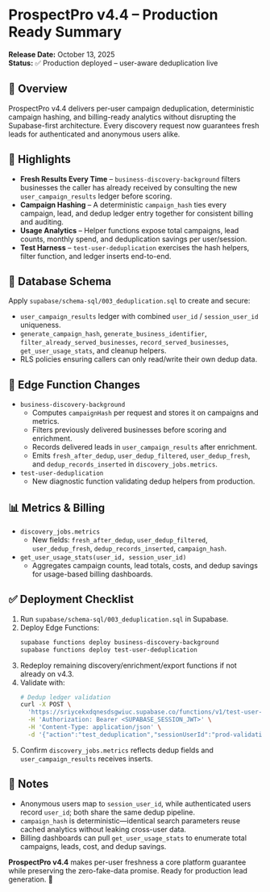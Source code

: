 # ProspectPro v4.4 – Production Ready Summary

**Release Date:** October 13, 2025  
**Status:** ✅ Production deployed – user-aware deduplication live

## 🎯 Overview

ProspectPro v4.4 delivers per-user campaign deduplication, deterministic campaign hashing, and billing-ready analytics without disrupting the Supabase-first architecture. Every discovery request now guarantees fresh leads for authenticated and anonymous users alike.

## 🚀 Highlights

- **Fresh Results Every Time** – `business-discovery-background` filters businesses the caller has already received by consulting the new `user_campaign_results` ledger before scoring.
- **Campaign Hashing** – A deterministic `campaign_hash` ties every campaign, lead, and dedup ledger entry together for consistent billing and auditing.
- **Usage Analytics** – Helper functions expose total campaigns, lead counts, monthly spend, and deduplication savings per user/session.
- **Test Harness** – `test-user-deduplication` exercises the hash helpers, filter function, and ledger inserts end-to-end.

## 🧱 Database Schema

Apply `supabase/schema-sql/003_deduplication.sql` to create and secure:

- `user_campaign_results` ledger with combined `user_id` / `session_user_id` uniqueness.
- `generate_campaign_hash`, `generate_business_identifier`, `filter_already_served_businesses`, `record_served_businesses`, `get_user_usage_stats`, and cleanup helpers.
- RLS policies ensuring callers can only read/write their own dedup data.

## 🔧 Edge Function Changes

- `business-discovery-background`
  - Computes `campaignHash` per request and stores it on campaigns and metrics.
  - Filters previously delivered businesses before scoring and enrichment.
  - Records delivered leads in `user_campaign_results` after enrichment.
  - Emits `fresh_after_dedup`, `user_dedup_filtered`, `user_dedup_fresh`, and `dedup_records_inserted` in `discovery_jobs.metrics`.
- `test-user-deduplication`
  - New diagnostic function validating dedup helpers from production.

## 📊 Metrics & Billing

- `discovery_jobs.metrics`
  - New fields: `fresh_after_dedup`, `user_dedup_filtered`, `user_dedup_fresh`, `dedup_records_inserted`, `campaign_hash`.
- `get_user_usage_stats(user_id, session_user_id)`
  - Aggregates campaign counts, lead totals, costs, and dedup savings for usage-based billing dashboards.

## ✅ Deployment Checklist

1. Run `supabase/schema-sql/003_deduplication.sql` in Supabase.
2. Deploy Edge Functions:
   ```bash
   supabase functions deploy business-discovery-background
   supabase functions deploy test-user-deduplication
   ```
3. Redeploy remaining discovery/enrichment/export functions if not already on v4.3.
4. Validate with:
   ```bash
   # Dedup ledger validation
   curl -X POST \
     'https://sriycekxdqnesdsgwiuc.supabase.co/functions/v1/test-user-deduplication' \
     -H 'Authorization: Bearer <SUPABASE_SESSION_JWT>' \
     -H 'Content-Type: application/json' \
     -d '{"action":"test_deduplication","sessionUserId":"prod-validation","businesses":[{"name":"Coffee Collective","address":"123 Brew St, Seattle, WA"}]}'
   ```
5. Confirm `discovery_jobs.metrics` reflects dedup fields and `user_campaign_results` receives inserts.

## 📝 Notes

- Anonymous users map to `session_user_id`, while authenticated users record `user_id`; both share the same dedup pipeline.
- `campaign_hash` is deterministic—identical search parameters reuse cached analytics without leaking cross-user data.
- Billing dashboards can pull `get_user_usage_stats` to enumerate total campaigns, leads, cost, and dedup savings.

**ProspectPro v4.4** makes per-user freshness a core platform guarantee while preserving the zero-fake-data promise. Ready for production lead generation. 🚀
